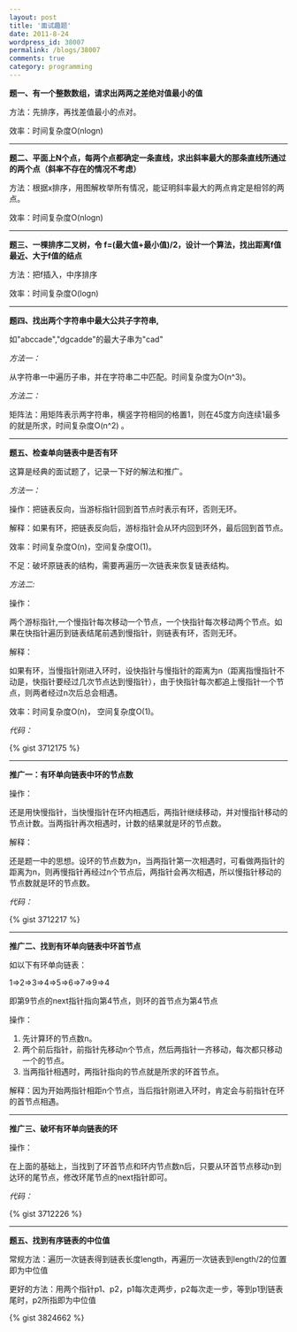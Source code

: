 ```yaml
---
layout: post
title: '面试趣题'
date: 2011-8-24
wordpress_id: 38007
permalink: /blogs/38007
comments: true
category: programming
---
```


**题一、有一个整数数组，请求出两两之差绝对值最小的值**

方法：先排序，再找差值最小的点对。

效率：时间复杂度O(nlogn)

---

**题二、平面上N个点，每两个点都确定一条直线，求出斜率最大的那条直线所通过的两个点（斜率不存在的情况不考虑）**

方法：根据x排序，用图解枚举所有情况，能证明斜率最大的两点肯定是相邻的两点。

效率：时间复杂度O(nlogn)

---
**题三、一棵排序二叉树，令 f=(最大值+最小值)/2，设计一个算法，找出距离f值最近、大于f值的结点**

方法：把f插入，中序排序

效率：时间复杂度O(logn)

<!--more-->

---
**题四、找出两个字符串中最大公共子字符串,**

如"abccade","dgcadde"的最大子串为"cad"

*方法一：*

从字符串一中遍历子串，并在字符串二中匹配。时间复杂度为O(n^3)。

*方法二：*

矩阵法：用矩阵表示两字符串，横竖字符相同的格置1，则在45度方向连续1最多的就是所求，时间复杂度O(n^2) 。

---
**题五、检查单向链表中是否有环**

这算是经典的面试题了，记录一下好的解法和推广。

*方法一：*

操作：把链表反向，当游标指针回到首节点时表示有环，否则无环。

解释：如果有环，把链表反向后，游标指针会从环内回到环外，最后回到首节点。

效率：时间复杂度O(n)，空间复杂度O(1)。

不足：破坏原链表的结构，需要再遍历一次链表来恢复链表结构。

*方法二:*

操作：

两个游标指针,一个慢指针每次移动一个节点，一个快指针每次移动两个节点。如果在快指针遍历到链表结尾前遇到慢指针，则链表有环，否则无环。

解释：

如果有环，当慢指针刚进入环时，设快指针与慢指针的距离为n（距离指慢指针不动是，快指针要经过几次节点达到慢指针），由于快指针每次都追上慢指针一个节点，则两者经过n次后总会相遇。

效率：时间复杂度O(n)， 空间复杂度O(1)。

*代码：*

{% gist 3712175 %}


---
**推广一：有环单向链表中环的节点数**

操作：

还是用快慢指针，当快慢指针在环内相遇后，两指针继续移动，并对慢指针移动的节点计数。当两指针再次相遇时，计数的结果就是环的节点数。


解释：

还是题一中的思想。设环的节点数为n，当两指针第一次相遇时，可看做两指针的距离为n，则再慢指针再经过n个节点后，两指针会再次相遇，所以慢指针移动的节点数就是环的节点数。


*代码：*

{% gist 3712217 %}


---
**推广二、找到有环单向链表中环首节点**

如以下有环单向链表：

1=>2=>3=>4=>5=>6=>7=>9=>4

即第9节点的next指针指向第4节点，则环的首节点为第4节点


操作：
 
1. 先计算环的节点数n。
2. 两个前后指针，前指针先移动n个节点，然后两指针一齐移动，每次都只移动一个的节点。
3. 当两指针相遇时，两指针指向的节点就是所求的环首节点。

解释：因为开始两指针相距n个节点，当后指针刚进入环时，肯定会与前指针在环的首节点相遇。


---
**推广三、破坏有环单向链表的环**

操作：

在上面的基础上，当找到了环首节点和环内节点数n后，只要从环首节点移动n到达环的尾节点，修改环尾节点的next指针即可。


*代码：*

{% gist 3712226 %}


---
**题五、找到有序链表的中位值**

常规方法：遍历一次链表得到链表长度length，再遍历一次链表到length/2的位置即为中位值

更好的方法：用两个指针p1、p2，p1每次走两步，p2每次走一步，等到p1到链表尾时，p2所指即为中位值

{% gist 3824662 %}


